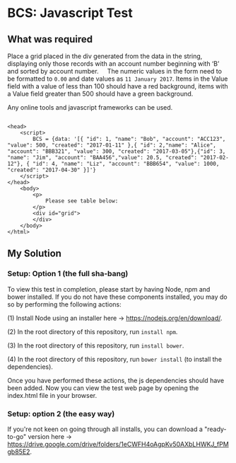 # BCS: Javascript Test

## What was required

Place a grid placed in the div generated from the data in the string, displaying only those records with an account
number beginning with ‘B’ and sorted by account number.
   
The numeric values in the form need to be formatted to `0.00` and date values as `11 January 2017`. Items in the Value field with a value of less than 100 should have a red background, items with a Value field greater than 500 should have a green background.

Any online tools and javascript frameworks can be used.

```

<head>                       
    <script>
        BCS = {data: '[{ "id": 1, "name": "Bob", "account": "ACC123", "value": 500, "created": "2017-01-11" },{ "id": 2,"name": "Alice", "account": "BBB321", "value": 300, "created": "2017-03-05"},{"id": 3, "name": "Jim", "account": "BAA456","value": 20.5, "created": "2017-02-12"}, { "id": 4, "name": "Liz", "account": "BBB654", "value": 1000, "created": "2017-04-30" }]'}
    </script>
</head>
    <body>
        <p>
            Please see table below:
        </p>
        <div id="grid">
        </div>
    </body>
</html>

```

## My Solution

### Setup: Option 1 (the full sha-bang)

To view this test in completion, please start by having Node, npm and bower installed. If you do not have these components installed, you may do so by performing the following actions:

(1) Install Node using an installer here -> https://nodejs.org/en/download/.

(2) In the root directory of this repository, run `install npm`.

(3) In the root directory of this repository, run `install bower`.

(4) In the root directory of this repository, run `bower install` (to install the dependencies).

Once you have performed these actions, the js dependencies should have been added. Now you can view the test web page by opening the index.html file in your browser.

### Setup: option 2 (the easy way)

If you're not keen on going through all installs, you can download a "ready-to-go" version here -> https://drive.google.com/drive/folders/1eCWFH4oAgpKv50AXbLHWKJ_fPMgb85E2.
